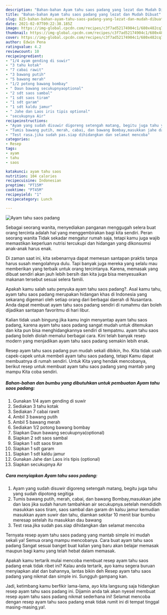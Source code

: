 ```yaml
---
description: "Bahan-bahan Ayam tahu saos padang yang lezat dan Mudah Dibuat"
title: "Bahan-bahan Ayam tahu saos padang yang lezat dan Mudah Dibuat"
slug: 825-bahan-bahan-ayam-tahu-saos-padang-yang-lezat-dan-mudah-dibuat
date: 2021-02-07T09:22:38.185Z
image: https://img-global.cpcdn.com/recipes/c3f7ad52174904c1/680x482cq70/ayam-tahu-saos-padang-foto-resep-utama.jpg
thumbnail: https://img-global.cpcdn.com/recipes/c3f7ad52174904c1/680x482cq70/ayam-tahu-saos-padang-foto-resep-utama.jpg
cover: https://img-global.cpcdn.com/recipes/c3f7ad52174904c1/680x482cq70/ayam-tahu-saos-padang-foto-resep-utama.jpg
author: Edwin Pena
ratingvalue: 4.2
reviewcount: 10
recipeingredient:
- "1/4 ayam gending di suwir"
- "3 tahu kotak"
- "7 cabai rawit"
- "3 bawang putih"
- "5 bawang merah"
- "1/2 potong bawang bombay"
- " Daun bawang secukupnyaoptional"
- "2 sdt saos sambal"
- "1 sdt saos tiram"
- "1 sdt garam"
- "1 sdt kaldu jamur"
- " Jahe dan Laos iris tipis optional"
- "secukupnya Air"
recipeinstructions:
- "Ayam yang sudah disuwir digoreng setengah matang, begitu juga tahu yang sudah dipotong segitiga"
- "Tumis bawang putih, merah, cabai, dan bawang Bombay,masukkan jahe dan laos jika sudah harum tambahkan air secukupnya.setelah mendididh masukkan saos tiram, saos sambal dan garam dn kalsu jamur kemudian masukkan ayam suwir dan tahu, diamkan sekitar 10 menit biar bumbu meresap setelah itu masukkan dau bawang"
- "Test rasa.jika sudah pas.siap dihidangkan dan selamat mencoba"
categories:
- Resep
tags:
- ayam
- tahu
- saos

katakunci: ayam tahu saos 
nutrition: 104 calories
recipecuisine: Indonesian
preptime: "PT15M"
cooktime: "PT45M"
recipeyield: "1"
recipecategory: Lunch

---
```



![Ayam tahu saos padang](https://img-global.cpcdn.com/recipes/c3f7ad52174904c1/680x482cq70/ayam-tahu-saos-padang-foto-resep-utama.jpg)

Sebagai seorang wanita, menyediakan panganan menggugah selera buat orang tercinta adalah hal yang menggembirakan bagi kita sendiri. Peran seorang  wanita Tidak sekadar mengatur rumah saja, tetapi kamu juga wajib memastikan keperluan nutrisi tercukupi dan hidangan yang dikonsumsi anak-anak harus enak.

Di zaman  saat ini, kita sebenarnya dapat memesan santapan praktis tanpa harus susah mengolahnya dulu. Tapi banyak juga mereka yang selalu mau memberikan yang terbaik untuk orang tercintanya. Karena, memasak yang dibuat sendiri akan jauh lebih bersih dan kita juga bisa menyesuaikan makanan tersebut sesuai selera famili. 



Apakah kamu salah satu penyuka ayam tahu saos padang?. Asal kamu tahu, ayam tahu saos padang merupakan hidangan khas di Indonesia yang sekarang digemari oleh setiap orang dari berbagai daerah di Nusantara. Anda dapat membuat ayam tahu saos padang sendiri di rumahmu dan boleh dijadikan santapan favoritmu di hari libur.

Kalian tidak usah bingung jika kamu ingin menyantap ayam tahu saos padang, karena ayam tahu saos padang sangat mudah untuk ditemukan dan kita pun bisa menghidangkannya sendiri di tempatmu. ayam tahu saos padang boleh diolah memalui berbagai cara. Kini telah banyak resep modern yang menjadikan ayam tahu saos padang semakin lebih enak.

Resep ayam tahu saos padang pun mudah sekali dibikin, lho. Kita tidak usah capek-capek untuk membeli ayam tahu saos padang, tetapi Kamu dapat membuatnya di rumah sendiri. Untuk Kita yang hendak mencobanya, berikut resep untuk membuat ayam tahu saos padang yang mantab yang mampu Kita coba sendiri.

<!--inarticleads1-->

##### Bahan-bahan dan bumbu yang dibutuhkan untuk pembuatan Ayam tahu saos padang:

1. Gunakan 1/4 ayam gending di suwir
1. Sediakan 3 tahu kotak
1. Sediakan 7 cabai rawit
1. Ambil 3 bawang putih
1. Ambil 5 bawang merah
1. Sediakan 1/2 potong bawang bombay
1. Siapkan  Daun bawang secukupnya(optional)
1. Siapkan 2 sdt saos sambal
1. Siapkan 1 sdt saos tiram
1. Siapkan 1 sdt garam
1. Siapkan 1 sdt kaldu jamur
1. Gunakan  Jahe dan Laos iris tipis (optional)
1. Siapkan secukupnya Air




<!--inarticleads2-->

##### Cara menyiapkan Ayam tahu saos padang:

1. Ayam yang sudah disuwir digoreng setengah matang, begitu juga tahu yang sudah dipotong segitiga
1. Tumis bawang putih, merah, cabai, dan bawang Bombay,masukkan jahe dan laos jika sudah harum tambahkan air secukupnya.setelah mendididh masukkan saos tiram, saos sambal dan garam dn kalsu jamur kemudian masukkan ayam suwir dan tahu, diamkan sekitar 10 menit biar bumbu meresap setelah itu masukkan dau bawang
1. Test rasa.jika sudah pas.siap dihidangkan dan selamat mencoba




Ternyata resep ayam tahu saos padang yang mantab simple ini mudah sekali ya! Semua orang mampu mencobanya. Cara buat ayam tahu saos padang Sangat sesuai banget buat kalian yang baru akan belajar memasak maupun bagi kamu yang telah hebat dalam memasak.

Apakah kamu tertarik mulai mencoba membuat resep ayam tahu saos padang enak tidak ribet ini? Kalau anda tertarik, ayo kamu segera buruan menyiapkan alat dan bahannya, lantas bikin deh Resep ayam tahu saos padang yang nikmat dan simple ini. Sungguh gampang kan. 

Jadi, ketimbang kamu berfikir lama-lama, ayo kita langsung saja hidangkan resep ayam tahu saos padang ini. Dijamin anda tak akan nyesel membuat resep ayam tahu saos padang nikmat sederhana ini! Selamat mencoba dengan resep ayam tahu saos padang enak tidak rumit ini di tempat tinggal masing-masing,ya!.

